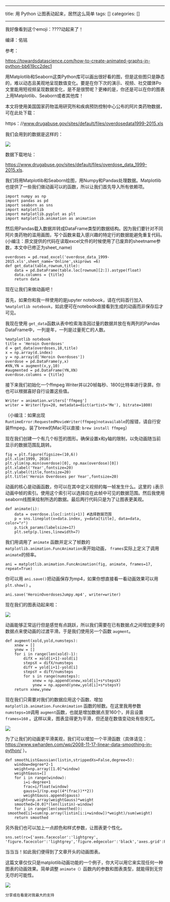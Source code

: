 
--- 
title:  用 Python 让图表动起来，居然这么简单 
tags: []
categories: [] 

---
我好像看到这个emoji：????动起来了！

编译：佑铭

参考：

https://towardsdatascience.com/how-to-create-animated-graphs-in-python-bb619cc2dec1

用Matplotlib和Seaborn这类Python库可以画出很好看的图，但是这些图只是静态的，难以动态且美观地呈现数值变化。要是在你下次的演示、视频、社交媒体Po文里能用短视频呈现数据变化，是不是很赞呢？更棒的是，你还是可以在你的图表上用Matplotlib、Seaborn或者其他库！

本文将使用美国国家药物滥用研究所和疾病预防控制中心公布的阿片类药物数据，可在此处下载：

https：//www.drugabuse.gov/sites/default/files/overdosedata1999-2015.xls

我们会用到的数据是这样的：

<img src="https://imgconvert.csdnimg.cn/aHR0cHM6Ly9tbWJpei5xcGljLmNuL21tYml6X3BuZy9sZFNqemtORHhsbkp5YUlnb2hpYzRKdUl0MnFJNWdJOGEwbDM3SDVnd1FXYkQ5czZpYU5pYXo3RnBwUXpHVndxMnNKUkFzMEwwTmd5U2JhUHZSd1RBc2xsZy82NDA?x-oss-process=image/format,png">

数据下载地址：

https://www.drugabuse.gov/sites/default/files/overdose_data_1999-2015.xls.

我们将用Matplotlib和Seaborn绘图，用Numpy和Pandas处理数据。Matplotlib也提供了一些我们做动画可以的函数，所以让我们首先导入所有依赖项。

```
import numpy as np
import pandas as pd
import seaborn as sns
import matplotlib
import matplotlib.pyplot as plt
import matplotlib.animation as animation

```

然后用Pandas载入数据并转成DataFrame类型的数据结构。因为我们要针对不同阿片类药物的滥用画图，写个函数来载入感兴趣的特定行的数据能避免重复代码。(小编注：原文提供的代码在读取excel文件的时候使用了已废弃的sheetname参数，本文中已修正为sheet_name)

```
overdoses = pd.read_excel('overdose_data_1999-2015.xls',sheet_name='Online',skiprows =6)
def get_data(table,rownum,title):
    data = pd.DataFrame(table.loc[rownum][2:]).astype(float)
    data.columns = {title}
    return data

```

现在让我们来做动画吧！

首先，如果你和我一样使用的是jupyter notebook，请在代码首行加入 `%matplotlib notebook`，如此便可在notebook直接看到生成的动画而非保存后才可见。



我现在使用 `get_data`函数从表中检索海洛因过量的数据并放在有两列的Pandas DataFrame中，一列是年，一列是过量死亡的人数。

```
%matplotlib notebook
title = 'Heroin Overdoses'
d = get_data(overdoses,18,title)
x = np.array(d.index)
y = np.array(d['Heroin Overdoses'])
overdose = pd.DataFrame(y,x)
#XN,YN = augment(x,y,10)
#augmented = pd.DataFrame(YN,XN)
overdose.columns = {title}

```

接下来我们初始化一个ffmpeg Writer并以20帧每秒、1800比特率进行录屏。你也可以根据喜好自行设置这些值。

```
Writer = animation.writers['ffmpeg']
writer = Writer(fps=20, metadata=dict(artist='Me'), bitrate=1800)

```

（小编注：如果出现 `RuntimeError:RequestedMovieWriter(ffmpeg)notavailable`的报错，请自行安装ffmpeg，装了brew的Mac可以直接: `brew install ffmpeg`）

现在我们创建一个有几个标签的图形。确保设置x和y轴的限制，以免动画随当前显示的数据范围乱跳转。

```
fig = plt.figure(figsize=(10,6))
plt.xlim(1999, 2016)
plt.ylim(np.min(overdose)[0], np.max(overdose)[0])
plt.xlabel('Year',fontsize=20)
plt.ylabel(title,fontsize=20)
plt.title('Heroin Overdoses per Year',fontsize=20)

```

动画的核心是动画函数，你可以在其中定义视频的每一帧发生什么。这里的 `i`表示动画中帧的索引。使用这个索引可以选择应在此帧中可见的数据范围。然后我使用seaborn线图来绘制所选的数据。最后两行代码只是为了让图表更美观。

```
def animate(i):
    data = overdose.iloc[:int(i+1)] #选择数据范围
    p = sns.lineplot(x=data.index, y=data[title], data=data, color="r")
    p.tick_params(labelsize=17)
    plt.setp(p.lines,linewidth=7)

```

我们用调用了 `animate` 函数并定义了帧数的 `matplotlib.animation.FuncAnimation`来开始动画， `frames`实际上定义了调用 `animate`的频率。

```
ani = matplotlib.animation.FuncAnimation(fig, animate, frames=17, repeat=True)

```

你可以用 `ani.save()`把动画保存为mp4，如果你想直接看一看动画效果可以用`plt.show()` 。

```
ani.save('HeroinOverdosesJumpy.mp4', writer=writer)

```

现在我们的图表动起来啦：

<img src="https://imgconvert.csdnimg.cn/aHR0cHM6Ly9tbWJpei5xcGljLmNuL21tYml6X2dpZi9sZFNqemtORHhsbkp5YUlnb2hpYzRKdUl0MnFJNWdJOGEzWE5YWlYzalVMMWN0QXVMaWFvOHRHWktDYUNXa2gwRTNhVmp3akVhQ1pIank5aWNTdk1DRVhidy82NDA?x-oss-process=image/format,png">

动画能够正常运行但是感觉有点跳跃，所以我们需要在已有数据点之间增加更多的数据点来使动画的过渡平滑。于是我们使用另一个函数 `augment`。

```
def augment(xold,yold,numsteps):
    xnew = []
    ynew = []
    for i in range(len(xold)-1):
        difX = xold[i+1]-xold[i]
        stepsX = difX/numsteps
        difY = yold[i+1]-yold[i]
        stepsY = difY/numsteps
        for s in range(numsteps):
            xnew = np.append(xnew,xold[i]+s*stepsX)
            ynew = np.append(ynew,yold[i]+s*stepsY)
    return xnew,ynew

```

现在我们只需要对我们的数据应用这个函数、增加 `matplotlib.animation.FuncAnimation` 函数的帧数。在这里我用参数 `numsteps=10`调用 `augment`函数，也就是增加数据点至160个，并且设置 `frames=160` 。这样以来，图表显得更为平滑，但还是在数值变动处有些突兀。

<img src="https://imgconvert.csdnimg.cn/aHR0cHM6Ly9tbWJpei5xcGljLmNuL21tYml6X2dpZi9sZFNqemtORHhsbkp5YUlnb2hpYzRKdUl0MnFJNWdJOGFKRklkN2lja2tYaWNuSVh2VHBrblZvYTd4eEFPclN0UENIODQ0NlJkSWJZMmJQVGliNGljaWF3cW1sZy82NDA?x-oss-process=image/format,png">

为了让我们的动画更平滑美观，我们可以增加一个平滑函数（具体请见：https://www.swharden.com/wp/2008-11-17-linear-data-smoothing-in-python/ ）。

```
def smoothListGaussian(listin,strippedXs=False,degree=5):  
    window=degree*2-1  
    weight=np.array([1.0]*window)  
    weightGauss=[]  
    for i in range(window):  
        i=i-degree+1  
        frac=i/float(window)  
        gauss=1/(np.exp((4*(frac))**2))  
        weightGauss.append(gauss)
    weight=np.array(weightGauss)*weight  
    smoothed=[0.0]*(len(listin)-window)  
    for i in range(len(smoothed)):        smoothed[i]=sum(np.array(listin[i:i+window])*weight)/sum(weight)  
    return smoothed

```

另外我们也可以加上一点颜色和样式参数，让图表更个性化。

```
sns.set(rc={'axes.facecolor':'lightgrey', 'figure.facecolor':'lightgrey','figure.edgecolor':'black','axes.grid':False})

```

当当当！如此我们便得到了文章开头的动画图表。

这篇文章仅仅只是matplotlib动画功能的一个例子，你大可以用它来实现任何一种图表的动画效果。简单调整 `animate（）`函数内的参数和图表类型，就能得到无穷无尽的可能性。

<img src="https://imgconvert.csdnimg.cn/aHR0cHM6Ly9tbWJpei5xcGljLmNuL21tYml6X3BuZy9RQjZHNFpvRTE4NGliejlNc2N3YXE5OHcwNXVHQWljMXh0UXZqNWhzTEQ1eFdmcjlIYlhsTDVSTnFRcU1wcnVnNlhqRDdtSTRVY1F2Y3U2NEdHZTI3VDdBLzY0MA?x-oss-process=image/format,png">

```
分享或在看是对我最大的支持 

```

